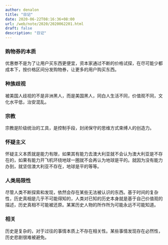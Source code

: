 ```yaml
---
author: denalon
title: "日记"
date: 2020-06-22T08:16:36+08:00
url: /web/note/2020/2020062201.html
draft: false
description: "日记"
---
```


### 购物券的本质

优惠劵不是为了让用户买东西更便宜，资本家通过不断的价格试探，在尽可能少都成本下，按价格区间分发购物券，让更多的用户购买东西。


### 种族歧视

被美国人歧视的不是非洲黑人，而是美国黑人，同白人生活不同，价值观不同，文化水平低，治安混乱。


### 宗教

宗教是阶级统治的工具，是控制手段，封闭保守的思维方式束缚人的创造力。

### 怀疑主义

怀疑主义本质就是能力有限，如果其有能力去澳大利亚就不会认为澳大利亚是不存在的，如果有能力开飞机环绕地球一圈就不会再认为地球是平的。就因为没有能力办到，就坚信澳大利亚不存在，地球是平的等等。


### 人类局限性

尽管人类不断探索和发现，依然会存在某些无法被认识的东西。基于时间的复杂性，历史真相是几乎不可能得知的，人类对已知的历史本身就是基于自己价值观的描述，历史真相不可能被还原。某某历史人物的所作所为可能永远不可能知道。


### 相关

历史是复杂的，对于过往的事情本质上不存在相关性。某些事情发现存在必然性，历史悲剧很难被避免。


